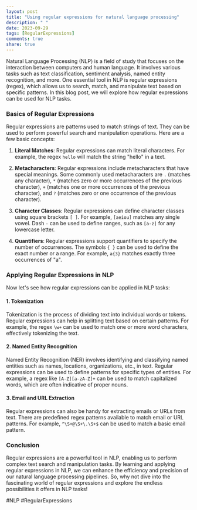 ```yaml
---
layout: post
title: "Using regular expressions for natural language processing"
description: " "
date: 2023-09-29
tags: [RegularExpressions]
comments: true
share: true
---
```


Natural Language Processing (NLP) is a field of study that focuses on the interaction between computers and human language. It involves various tasks such as text classification, sentiment analysis, named entity recognition, and more. One essential tool in NLP is regular expressions (regex), which allows us to search, match, and manipulate text based on specific patterns. In this blog post, we will explore how regular expressions can be used for NLP tasks.

### Basics of Regular Expressions

Regular expressions are patterns used to match strings of text. They can be used to perform powerful search and manipulation operations. Here are a few basic concepts:

1. **Literal Matches**: Regular expressions can match literal characters. For example, the regex `hello` will match the string "hello" in a text.

2. **Metacharacters**: Regular expressions include metacharacters that have special meanings. Some commonly used metacharacters are `.` (matches any character), `*` (matches zero or more occurrences of the previous character), `+` (matches one or more occurrences of the previous character), and `?` (matches zero or one occurrence of the previous character).

3. **Character Classes**: Regular expressions can define character classes using square brackets `[ ]`. For example, `[aeiou]` matches any single vowel. Dash `-` can be used to define ranges, such as `[a-z]` for any lowercase letter.

4. **Quantifiers**: Regular expressions support quantifiers to specify the number of occurrences. The symbols `{ }` can be used to define the exact number or a range. For example, `a{3}` matches exactly three occurrences of "a".

### Applying Regular Expressions in NLP

Now let's see how regular expressions can be applied in NLP tasks:

#### 1. Tokenization

Tokenization is the process of dividing text into individual words or tokens. Regular expressions can help in splitting text based on certain patterns. For example, the regex `\w+` can be used to match one or more word characters, effectively tokenizing the text.

#### 2. Named Entity Recognition

Named Entity Recognition (NER) involves identifying and classifying named entities such as names, locations, organizations, etc., in text. Regular expressions can be used to define patterns for specific types of entities. For example, a regex like `[A-Z][a-zA-Z]+` can be used to match capitalized words, which are often indicative of proper nouns.

#### 3. Email and URL Extraction

Regular expressions can also be handy for extracting emails or URLs from text. There are predefined regex patterns available to match email or URL patterns. For example, `^\S+@\S+\.\S+$` can be used to match a basic email pattern.

### Conclusion

Regular expressions are a powerful tool in NLP, enabling us to perform complex text search and manipulation tasks. By learning and applying regular expressions in NLP, we can enhance the efficiency and precision of our natural language processing pipelines. So, why not dive into the fascinating world of regular expressions and explore the endless possibilities it offers in NLP tasks!

#NLP #RegularExpressions
